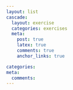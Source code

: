 ```yaml
---
layout: list
cascade:
  layout: exercise
  categories: exercises
  meta:
    post: true
    latex: true
    comments: true
    anchor_links: true

categories:
meta:
  comments:
---
```

